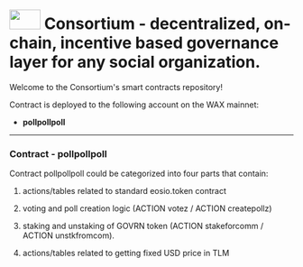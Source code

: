 <h1> <img src="https://user-images.githubusercontent.com/46645013/78460735-fb03f280-76cb-11ea-9c1e-eb86c1511462.png" width="55" height="35"> Consortium - decentralized, on-chain, incentive based governance layer for any social organization.  </h1>


Welcome to the Consortium's smart contracts repository! 


<p>Contract is deployed to the following account on the WAX mainnet:
        <ul>
        <li><b>pollpollpoll</b>   </li>   </ul></p>
        <hr></hr>

<h3>Contract - pollpollpoll </h3>


Contract pollpollpoll could be categorized into four parts that contain:

1. actions/tables related to standard eosio.token contract

2. voting and poll creation logic (ACTION votez / ACTION createpollz)

3. staking and unstaking of GOVRN token (ACTION stakeforcomm / ACTION unstkfromcom).

4. actions/tables related to getting fixed USD price in TLM